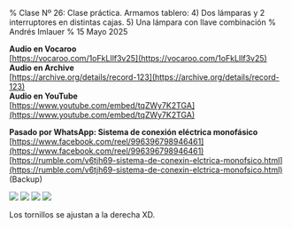 % Clase Nº 26: Clase práctica. Armamos tablero: 4) Dos lámparas y 2 interruptores en distintas cajas. 5) Una lámpara con llave combinación
% Andrés Imlauer
% 15 Mayo 2025

**Audio en Vocaroo**   
[https://vocaroo.com/1oFkLIlf3v25](https://vocaroo.com/1oFkLIlf3v25)   
**Audio en Archive**   
[https://archive.org/details/record-123](https://archive.org/details/record-123)   
**Audio en YouTube**   
[https://www.youtube.com/embed/tqZWy7K2TGA](https://www.youtube.com/embed/tqZWy7K2TGA)   
   
**Pasado por WhatsApp: Sistema de conexión eléctrica monofásico**   
[https://www.facebook.com/reel/996396798946461](https://www.facebook.com/reel/996396798946461)   
[https://rumble.com/v6tjh69-sistema-de-conexin-elctrica-monofsico.html](https://rumble.com/v6tjh69-sistema-de-conexin-elctrica-monofsico.html) (Backup)   
      
![](https://blogger.googleusercontent.com/img/b/R29vZ2xl/AVvXsEjmg0ei79XkRqxElz42tkPakVHa2v7z9-mEww87O3dos_izFW0E5ibwXxNtCGk1fC50v44S2hadSp0NkWVBJIE8ch-QOz0kPHDDAxzAvQS1X5650kgaSyvvJXEINdO_XKEGMmG2pAPfo4MLZMwr36dEGcZsnnTAFZeL2uxVZ7jEHDaZQlaY76XepCcPQN4/s4160/IMG_20250514_202616901.jpg)
![](https://blogger.googleusercontent.com/img/b/R29vZ2xl/AVvXsEiVKyXlWESz__Hl7K9QlFNnA_1ySh1yuFLcd4iZED66QfB3l6NeUC9V4LqVCEfikjTnGQWKX-zeJAuUR5vnocF-tOQhWwp8Xq2o07iMmR_AqLy0lirKUDXKW5qPVndWYGHi7oGxnNEkkznoMKnqvlzczBXeMDeab9K-2Gent8-2ANuoOoLu34sm0qD8vos/s4160/IMG-20250514-WA0000.jpg)
![](https://blogger.googleusercontent.com/img/b/R29vZ2xl/AVvXsEg5czvg-jdLJyS_nk3D8FpD_O2T_docwWG_JMOU0ppLLq1hRZgVBA79suvteIfYyjZJqokYdmP5ZvxIMx3huR-pQmVG6_3z2zjXvv2SPCSrXtjh59bQAH3_sODJKC6SWBumkpIkvzNRV0l2b_Um_6bJBWuu-vyxcwG14zM7BKwiNXgowyJLeKdeGXNtqps/s4160/IMG_20250511_181915788.jpg)
![](https://blogger.googleusercontent.com/img/b/R29vZ2xl/AVvXsEgcbt_KtQ9AhNy2mQwFBQoWRF8_ysx-bkA06W6dH0lpMufPb1AzRm5wwT0nap9IfbvrzBcR0pwtVdaMPFk3lXAJj1hXlNFMt20saZ1PelmdaIfC_EKXxzDiMbpLqP8_wACyuZx2TlIIP3J5PgEEDMan-CZMecI1l0hgNI3dOCb9F62GxsSb6ix9A7Gox_Q/s4160/IMG_20250511_181931404.jpg)

Los tornillos se ajustan a la derecha XD.
